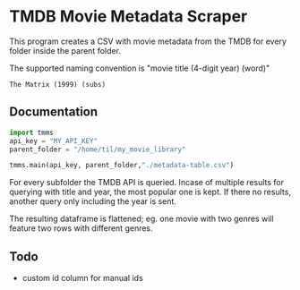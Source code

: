# TMDB Movie Metadata Scraper

This program creates a CSV with movie metadata from the TMDB for every folder inside the parent folder.

The supported naming convention is "movie title (4-digit year) (word)"
```
The Matrix (1999) (subs)
```

## Documentation
```python
import tmms
api_key = "MY_API_KEY"
parent_folder = "/home/til/my_movie_library"

tmms.main(api_key, parent_folder,"./metadata-table.csv")
```

For every subfolder the TMDB API is queried. Incase of multiple results for querying with title and year, the most popular one is kept. If there no results, another query only including the year is sent.

The resulting dataframe is flattened; eg. one movie with two genres will feature two rows with different genres. 

## Todo
* custom id column for manual ids